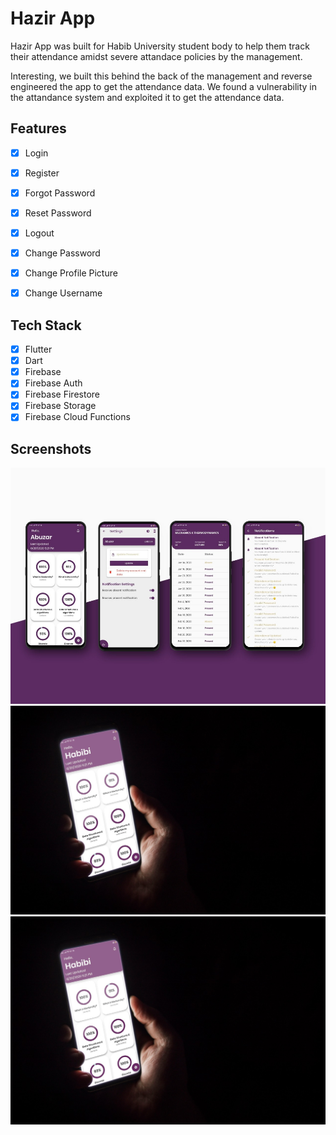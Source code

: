 # Hazir App 
Hazir App was built for Habib University student body to help them track their attendance amidst severe attandace policies by the management.

Interesting, we built this behind the back of the management and reverse engineered the app to get the attendance data. We found a vulnerability in the attandance system and exploited it to get the attendance data.

## Features

- [x] Login
- [x] Register
- [x] Forgot Password
- [x] Reset Password
- [x] Logout
- [x] Change Password
- [x] Change Profile Picture
- [x] Change Username


## Tech Stack

- [x] Flutter
- [x] Dart
- [x] Firebase
- [x] Firebase Auth
- [x] Firebase Firestore
- [x] Firebase Storage
- [x] Firebase Cloud Functions

## Screenshots

![Screenshot1](./images/hazir.jpeg)
![Register](./images/hazir-1.jpeg)
![Forgot Password](./images/hazir-2.jpeg)
